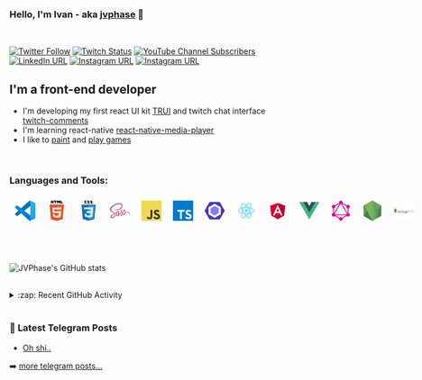 ### Hello, I'm Ivan - aka [jvphase][github] 👋

<br/>

[![Twitter Follow](https://img.shields.io/badge/jvphase-follow-1da1f2?color=1DA1F2&logo=twitter&style=for-the-badge)][twitter]
[![Twitch Status](https://img.shields.io/twitch/status/jvphase?color=%239146ff&logo=twitch&style=for-the-badge)][twitch]
[![YouTube Channel Subscribers](https://img.shields.io/youtube/channel/subscribers/UCdsovUd-5SChEk2pNzsNbeA?color=ff0000&logo=youtube&style=for-the-badge)][youtube]
<br/>
[![LinkedIn URL](https://img.shields.io/static/v1?color=0a66c2&label=LinkedIn&logo=linkedin&message=%20&style=for-the-badge)][linkedin]
[![Instagram URL](https://img.shields.io/static/v1?color=ff204a&label=artphase.jv&logo=instagram&message=%20&style=for-the-badge)][instagram]
[![Instagram URL](https://img.shields.io/static/v1?color=0088cc&label=doebushka&logo=telegram&message=%20&style=for-the-badge)][telegram]

## I'm a front-end developer

- I'm developing my first react UI kit [TRUI][trui] and twitch chat interface [twitch-comments][tc]
- I'm learning react-native [react-native-media-player][rn]
- I like to [paint][instagram] and [play games][twitch]

<br />

### Languages and Tools:

<div style="display: flex;">
    <img style="margin: 10px; flex: 1" alt="Visual Studio Code" width="36px" src="https://raw.githubusercontent.com/github/explore/80688e429a7d4ef2fca1e82350fe8e3517d3494d/topics/visual-studio-code/visual-studio-code.png" />
    <img style="margin: 10px; flex: 1" alt="HTML5" width="36px" src="https://raw.githubusercontent.com/github/explore/80688e429a7d4ef2fca1e82350fe8e3517d3494d/topics/html/html.png" />
    <img style="margin: 10px; flex: 1" alt="CSS3" width="36px" src="https://raw.githubusercontent.com/github/explore/80688e429a7d4ef2fca1e82350fe8e3517d3494d/topics/css/css.png" />
    <img style="margin: 10px; flex: 1" alt="Sass" width="36px" src="https://raw.githubusercontent.com/github/explore/80688e429a7d4ef2fca1e82350fe8e3517d3494d/topics/sass/sass.png" />
    <img style="margin: 10px; flex: 1" alt="JavaScript" width="36px" src="https://raw.githubusercontent.com/github/explore/80688e429a7d4ef2fca1e82350fe8e3517d3494d/topics/javascript/javascript.png" />
    <img style="margin: 10px; flex: 1" alt="TypeScript" width="36px" src="https://raw.githubusercontent.com/github/explore/80688e429a7d4ef2fca1e82350fe8e3517d3494d/topics/typescript/typescript.png" />
    <img style="margin: 10px; flex: 1" alt="ESLint" width="36px" src="https://raw.githubusercontent.com/github/explore/80688e429a7d4ef2fca1e82350fe8e3517d3494d/topics/eslint/eslint.png" />
    <img style="margin: 10px; flex: 1" alt="React" width="36px" src="https://raw.githubusercontent.com/github/explore/80688e429a7d4ef2fca1e82350fe8e3517d3494d/topics/react/react.png" />
    <img style="margin: 10px; flex: 1" alt="Angular" width="36px" src="https://raw.githubusercontent.com/github/explore/80688e429a7d4ef2fca1e82350fe8e3517d3494d/topics/angular/angular.png" />
    <img style="margin: 10px; flex: 1" alt="Vue.js" width="36px" src="https://raw.githubusercontent.com/github/explore/80688e429a7d4ef2fca1e82350fe8e3517d3494d/topics/vue/vue.png" />
    <img style="margin: 10px; flex: 1" alt="GraphQL" width="36px" src="https://raw.githubusercontent.com/github/explore/80688e429a7d4ef2fca1e82350fe8e3517d3494d/topics/graphql/graphql.png" />
    <img style="margin: 10px; flex: 1" alt="Node.js" width="36px" src="https://raw.githubusercontent.com/github/explore/80688e429a7d4ef2fca1e82350fe8e3517d3494d/topics/nodejs/nodejs.png" />
    <img style="margin: 10px; flex: 1" alt="MongoDB" width="36px" src="https://raw.githubusercontent.com/github/explore/80688e429a7d4ef2fca1e82350fe8e3517d3494d/topics/mongodb/mongodb.png" />
    <img style="margin: 10px; flex: 1" alt="Mongoose" width="36px" src="https://raw.githubusercontent.com/github/explore/80688e429a7d4ef2fca1e82350fe8e3517d3494d/topics/mongoose/mongoose.png" />
    <img style="margin: 10px; flex: 1" alt="PostgreSQL" width="36px" src="https://raw.githubusercontent.com/github/explore/80688e429a7d4ef2fca1e82350fe8e3517d3494d/topics/postgresql/postgresql.png" />
    <img style="margin: 10px; flex: 1" alt="Git" width="36px" src="https://raw.githubusercontent.com/github/explore/80688e429a7d4ef2fca1e82350fe8e3517d3494d/topics/git/git.png" />
    <img style="margin: 10px; flex: 1" alt="GitHub" width="36px" src="https://raw.githubusercontent.com/github/explore/78df643247d429f6cc873026c0622819ad797942/topics/github/github.png" />
    <img style="margin: 10px; flex: 1" alt="Storybook" width="36px" src="https://raw.githubusercontent.com/github/explore/80688e429a7d4ef2fca1e82350fe8e3517d3494d/topics/storybook/storybook.png" />
    <img style="margin: 10px; flex: 1" alt="Terminal" width="36px" src="https://raw.githubusercontent.com/github/explore/80688e429a7d4ef2fca1e82350fe8e3517d3494d/topics/terminal/terminal.png" />
    <img style="margin: 10px; flex: 1" alt="Docker" width="36px" src="https://raw.githubusercontent.com/github/explore/80688e429a7d4ef2fca1e82350fe8e3517d3494d/topics/docker/docker.png" />
</div>
<br/><br/><br/>

![JVPhase's GitHub stats](https://github-readme-stats.vercel.app/api?username=jvphase)

<br/>

<details>
  <summary>:zap: Recent GitHub Activity</summary>

<!--RECENT_ACTIVITY:start-->
<!--RECENT_ACTIVITY:end-->

<!--RECENT_ACTIVITY:last_update-->
Last Updated: Thursday, April 25th, 2024, 5:01:13 PM
<!--RECENT_ACTIVITY:last_update_end-->

</details>

<br/>

### 📕 Latest Telegram Posts

<!-- BLOG-POST-LIST:START -->
- [Oh shi..](https://t.me/doebushka/9577)
<!-- BLOG-POST-LIST:END -->

➡️ [more telegram posts...][telegram]

[github]: https://github.com/JVPhase
[twitter]: https://twitter.com/intent/follow?original_referer=https%3A%2F%2Fgithub.com%2Fjvphase&screen_name=jvphase
[youtube]: https://www.youtube.com/c/JVPhase?sub_confirmation=1
[twitch]: https://www.twitch.tv/jvphase
[instagram]: https://www.instagram.com/artphase.jv/
[telegram]: https://t.me/doebushka
[linkedin]: https://www.linkedin.com/in/jvphase
[trui]: https://github.com/JVPhase/trui
[tc]: https://github.com/JVPhase/twitch-comments
[rn]: https://github.com/JVPhase/react-native-media-player
